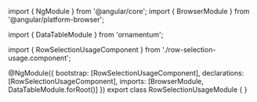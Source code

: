 import { NgModule } from '@angular/core';
import { BrowserModule } from '@angular/platform-browser';
  
import { DataTableModule } from 'ornamentum';
  
import { RowSelectionUsageComponent } from './row-selection-usage.component';

@NgModule({
 bootstrap: [RowSelectionUsageComponent],
 declarations: [RowSelectionUsageComponent],
 imports: [BrowserModule, DataTableModule.forRoot()]
})
export class RowSelectionUsageModule {
}
